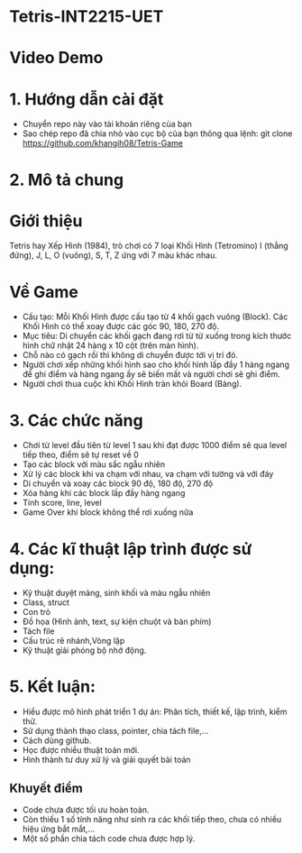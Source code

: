 # Tetris-INT2215-UET
# Video Demo 
# 1. Hướng dẫn cài đặt
- Chuyển repo này vào tài khoản riêng của bạn
- Sao chép repo đã chia nhỏ vào cục bộ của bạn thông qua lệnh: git clone https://github.com/khangih08/Tetris-Game
# 2. Mô tả chung
# Giới thiệu
Tetris hay Xếp Hình (1984), trò chơi có 7 loại Khối Hình (Tetromino) I (thẳng đứng), J, L, O (vuông), S, T, Z ứng với 7 màu khác nhau.
# Về Game 
- Cấu tạo: Mỗi Khối Hình được cấu tạo từ 4 khối gạch vuông (Block). Các Khối Hình có thể xoay được các góc 90, 180, 270 độ.
- Mục tiêu: Di chuyển các khối gạch đang rơi từ từ xuống trong kích thước hình chữ nhật 24 hàng x 10 cột (trên màn hình).
- Chỗ nào có gạch rồi thì không di chuyển được tới vị trí đó.
- Người chơi xếp những khối hình sao cho khối hình lấp đầy 1 hàng ngang để ghi điểm và hàng ngang ấy sẽ biến mất và người chơi sẽ ghi điểm.
- Người chơi thua cuộc khi Khối Hình tràn khỏi Board (Bảng).
# 3. Các chức năng
- Chơi từ level đầu tiên từ level 1 sau khi đạt được 1000 điểm sẽ qua level tiếp theo, điểm sẽ tự reset về 0
- Tạo các block với màu sắc ngẫu nhiên
- Xử lý các block khi va chạm với nhau, va chạm với tường và với đáy
- Di chuyển và xoay các block 90 độ, 180 độ, 270 độ
- Xóa hàng khi các block lấp đầy hàng ngang
- Tính score, line, level
- Game Over khi block không thể rơi xuống nữa
# 4. Các kĩ thuật lập trình được sử dụng:
- Kỹ thuật duyệt mảng, sinh khối và màu ngẫu nhiên
- Class, struct
- Con trỏ
- Đồ họa (Hình ảnh, text, sự kiện chuột và bàn phím)
- Tách file
- Cấu trúc rẽ nhánh,Vòng lặp
- Kỹ thuật giải phóng bộ nhớ động.
# 5. Kết luận:
- Hiểu được mô hình phát triển 1 dự án: Phân tích, thiết kế, lập trình, kiểm thử.
- Sử dụng thành thạo class, pointer, chia tách file,...
- Cách dùng github.
- Học được nhiều thuật toán mới. 
- Hình thành tư duy xử lý và giải quyết bài toán
## Khuyết điểm
- Code chưa được tối ưu hoàn toàn.
- Còn thiếu 1 số tính năng như sinh ra các khối tiếp theo, chưa có nhiều hiệu ứng bắt mắt,...
- Một số phần chia tách code chưa được hợp lý.
